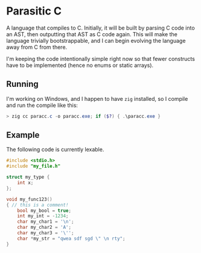 # Parasitic C
A language that compiles to C. Initially, it will be built by parsing C code into an AST, then outputting that AST as C code again. This will make the language trivially bootstrappable, and I can begin evolving the language away from C from there.

I'm keeping the code intentionally simple right now so that fewer constructs have to be implemented (hence no enums or static arrays).

## Running

I'm working on Windows, and I happen to have `zig` installed, so I compile and run the compile like this:

```powershell
> zig cc paracc.c -o paracc.exe; if ($?) { .\paracc.exe }
```

## Example

The following code is currently lexable.

```c
#include <stdio.h>
#include "my_file.h"

struct my_type {
    int x;
};

void my_func123()
{ // this is a comment!
    bool my_bool = true;
    int my_int = -1234;
    char my_char1 = '\n';
    char my_char2 = 'A';
    char my_char3 = '\'';
    char *my_str = "qwea sdf sgd \" \n rty";
}
```
